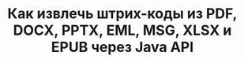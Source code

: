 ---
############################# Static ############################
layout: "auto-gen-gist"
draft: false
path: "ru/parser/java/extract/barcode/ods/"
otherformats: DOC DOT DOCX DOCM DOTX DOTM TXT ODT OTT RTF PDF XHTML MHTML MD XML EPUB FB2 CHM XLS XLT XLSX XLSM XLSB XLTX XLTM CSV OTS XLA XLAM PPT PPTX  PPS POT PPSX PPTM POTX PPSM ODP OTP PST OST EML EMLX MSG ONE 

############################# Head ############################
head_title: "Извлечение штрих-кодов из Excel, Word, PDF и других документов через Java API"
head_description: "GroupDocs.Parser Java API позволяет разработчикам программного обеспечения извлекать штрих-коды из документов PDF, MS Excel, Word, PowerPoint, Outlook, OneNote и других документов в приложениях Java."

############################# Header ############################
title: "Как извлечь штрих-коды из PDF, DOCX, PPTX, EML, MSG, XLSX и EPUB через Java API"
description: "GroupDocs.Parser Java API позволяет разработчикам программного обеспечения извлекать штрих-коды из PDF, Word (DOC, DOCX), Excel (XLS, XLSX), PowerPoint (PPT, PPTX), Outlook (EML, MSG) и многих других документов. Область страницы."

######################### Download Button #######################
button:
    enable: true

############################# About ############################
about:
    enable: true
    title: "Узнайте, как извлекать штрих-коды из Excel, Word, PDF и других документов с помощью Java?"
    content: |
       Barcodes image consists of a series of parallel black lines and white spaces of varying widths which can be used to encode information into a visual pattern. It was introduced in the 1970s and is now a universal part of commercial businesses. GroupDocs.Parser for Java is a powerful API that allows software programmers to build applications for parsing different types of documents and extract text, images and barcodes from it. It has included support for some of the most common documents types such as PDF, Emails, Ebooks, Microsoft Office formats: Word (DOC, DOCX), PowerPoint (PPT, PPTX), Excel (XLS, XLSX), Emails (EML, MSG) formats and many more.  The Java API has included support for several important features related to documents parsing and data extraction such as plain text extraction, structured text extraction, extract markdown formatted text,  extracting text from a specific page or page area,  extract barcode from document, extract metadata or images and many more. 

############################# content ############################
steps:
    enable: true
    block:
    - title_left: "Как извлечь штрих-коды из документов ODS с помощью Java"
      content_left: |
       Java API GroupDocs.Parser дает программистам возможность легко извлекать штрих-коды из документов ODS. В следующем примере кода Java показано, как извлечь изображения штрих-кода из документа ODS с минимальными усилиями и затратами.

      title_right: "Извлечение штрих-кодов из документов через Java"
      content_right: |
        * Создайте экземпляр[Parser](https://apireference.groupdocs.com/parser/java/com.groupdocs.parser/Parser)
        * проверьте, поддерживается ли извлечение штрих-кодов
        * Вызовите метод [GetBarcodes](https://apireference.groupdocs.com/parser/java/com.groupdocs.parser/Parser#getBarcodes()), чтобы извлечь все штрих-коды из всего документа.
        * Перебирать штрих-коды в документе
        * Распечатать все штрих-коды и их значение

      gisthash: "bb2393a5db93e1795d41d908ad23e158"
      gistfile: "barcode_extraction_form_documents.java"

    - title_left: "Получите штрих-коды со страницы документа ODS с помощью Java"
      content_left: |
       GroupDocs.Parser Java позволяет разработчикам программного обеспечения легко анализировать и получать штрих-коды со страницы документов ODS. Следующий код Java показывает, как можно добиться извлечения штрих-кода из определенной страницы документа внутри документа ODS. 

      title_right: "Как получить штрих-код со страницы файла"
      content_right: |
        * Создайте экземпляр [Parser](https://apireference.groupdocs.com/parser/java/com.groupdocs.parser/Parser)
        * Проверьте документ на поддержку извлечения штрих-кодов
        * Вызовите метод [GetBarcodes](https://apireference.groupdocs.com/parser/java/com.groupdocs.parser/Parser#getBarcodes(int)) для извлечения всех штрих-кодов со 2-й страницы документа.
        * Перебирать страницы для штрих-кодов
        * Распечатать номер страницы и значение штрих-кода
     
      gisthash: "ff09980eef6df60d5a3272b91b5607cf"
      gistfile: "barcodes_extraction_form_documents_page.java"
      
    - title_left: "Как извлечь штрих-коды из ODS области страницы документов"
      content_left: |
       GroupDocs.Parser Java API полностью поддерживает извлечение штрих-кодов из документов ODS. В следующем примере кода Java показано, как выполнить извлечение штрих-кодов из области страницы документа ODS.

      title_right: "Извлечь штрих-код из области страницы файла с помощью Java"
      content_right: |
        * Создайте экземпляр [Parser](https://apireference.groupdocs.com/parser/java/com.groupdocs.parser/Parser)
        * настроить создание параметров, которые можно использовать для извлечения штрих-кодов
        * Проверьте документ на поддержку извлечения штрих-кодов
        * Вызовите метод [GetBarcodes](https://apireference.groupdocs.com/parser/java/com.groupdocs.parser/Parser#getBarcodes(int)) для извлечения всех штрих-кодов со 2-й страницы документа.
        * Перебирать штрих-коды в документе
        * Распечатать номер страницы и значение штрих-кода
     
      gisthash: "1737589e775a06a6300245cea525dac0"
      gistfile: "barcodes_extraction_from_documents_page_area.java"

    - title_left: "Системные Требования"
      content_left: |
        GroupDocs.Parser для Java поддерживается на всех основных платформах и операционных системах. Он может создавать документы в Microsoft Word, Excel, PowerPoint, Outlook, OpenOffice и более 50 других форматах. Для получения полного руководства по системным требованиям, пожалуйста, посетите системные требования перед выполнением приведенного ниже кода. Убедитесь, что в вашей системе установлены следующие предварительные требования:
        * Операционные системы: Microsoft Windows, Linux, MacOS
        * Поддержка версий Java: J2SE 7.0 (1.7), J2SE 8.0 (1.8) или выше
        * Получите последнюю версию Java API GroupDocs.Parser из GroupDocs [репозитория](https://repository.groupdocs.com/webapp/#/artifacts/browse/tree/General/repo/com/groupdocs/groupdocs-parser)
        
      title_right: "Зачем использовать GroupDocs.Parser"
      content_right: |
        * Извлечение простого текста из любого из поддерживаемых документов.
        * Поддержка извлечения оглавления
        * Извлечение форматированного текста, метаданных, изображений, контейнеров и вложений.
        * Парсинг документов по пользовательским шаблонам.
        * Поиск текста с использованием ключевого слова или регулярного выражения.
        * Поддержка извлечения структурированного текста
        * Извлечение оглавления для некоторых поддерживаемых форматов документов.
        * Анализировать данные формы из PDF-документов.

demos:
    enable: true
        

more_formats:
    enable: true


back_to_top:
    enable: true
---